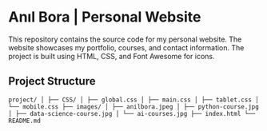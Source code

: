 # Anıl Bora | Personal Website

This repository contains the source code for my personal website. The website showcases my portfolio, courses, and contact information. The project is built using HTML, CSS, and Font Awesome for icons.

## Project Structure

``
project/
│
├── CSS/
│ ├── global.css
│ ├── main.css
│ ├── tablet.css
│ └── mobile.css
├── images/
│ ├── anilbora.jpeg
│ ├── python-course.jpg
│ ├── data-science-course.jpg
│ └── ai-courses.jpg
├── index.html
└── README.md
``
